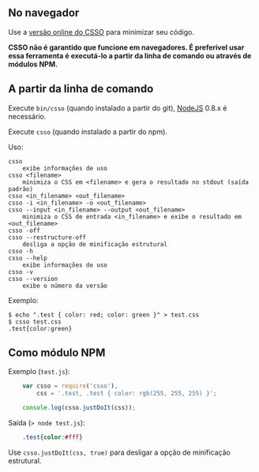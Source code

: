 ## No navegador

Use a [versão online do CSSO](http://css.github.com/csso/csso.html) para minimizar seu código.

**CSSO não é garantido que funcione em navegadores. É preferivel usar essa ferramenta é executá-lo a partir da linha de comando ou através de módulos NPM.**

## A partir da linha de comando

Execute `bin/csso` (quando instalado a partir do git), [NodeJS](http://nodejs.org) 0.8.x é necessário.

Execute `csso` (quando instalado a partir do npm).

Uso:

    csso
        exibe informações de uso
    csso <filename>
        minimiza o CSS em <filename> e gera o resultado no stdout (saída padrão)
    csso <in_filename> <out_filename>
    csso -i <in_filename> -o <out_filename>
    csso --input <in_filename> --output <out_filename>
        minimiza o CSS de entrada <in_filename> e exibe o resultado em <out_filename>
    csso -off
    csso --restructure-off
        desliga a opção de minificação estrutural
    csso -h
    csso --help
        exibe informações de uso
    csso -v
    csso --version
        exibe o número da versão

Exemplo:

    $ echo ".test { color: red; color: green }" > test.css
    $ csso test.css
    .test{color:green}

## Como módulo NPM

Exemplo (`test.js`):
```js
    var csso = require('csso'),
        css = '.test, .test { color: rgb(255, 255, 255) }';

    console.log(csso.justDoIt(css));
```
Saída (`> node test.js`):
```css
    .test{color:#fff}
```
Use `csso.justDoIt(css, true)` para desligar a opção de minificação estrutural.
